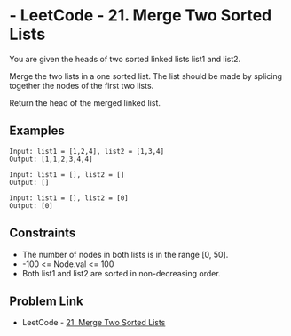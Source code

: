 # - LeetCode - 21. Merge Two Sorted Lists

You are given the heads of two sorted linked lists list1 and list2.

Merge the two lists in a one sorted list. The list should be made by splicing together the nodes of the first two lists.

Return the head of the merged linked list.

## Examples

```
Input: list1 = [1,2,4], list2 = [1,3,4]
Output: [1,1,2,3,4,4]
```

```
Input: list1 = [], list2 = []
Output: []
```

```
Input: list1 = [], list2 = [0]
Output: [0]
```

## Constraints
- The number of nodes in both lists is in the range [0, 50].
- -100 <= Node.val <= 100
- Both list1 and list2 are sorted in non-decreasing order.

## Problem Link

- LeetCode - [21. Merge Two Sorted Lists](https://leetcode.com/problems/merge-two-sorted-lists/description/)
